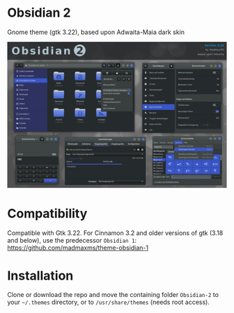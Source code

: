 # Obsidian 2
Gnome theme (gtk 3.22), based upon Adwaita-Maia dark skin

![alt tag](https://github.com/madmaxms/theme-obsidian-2/blob/aqua/screenshot.jpg)

# Compatibility
Compatible with Gtk 3.22. 
For Cinnamon 3.2 and older versions of gtk (3.18 and below), use the predecessor `Obsidian 1`: 
https://github.com/madmaxms/theme-obsidian-1

# Installation
Clone or download the repo and move the containing folder `Obsidian-2` to your `~/.themes` directory, or to `/usr/share/themes` (needs root access).
